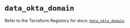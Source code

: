 # `data_okta_domain`

Refer to the Terraform Registory for docs: [`data_okta_domain`](https://registry.terraform.io/providers/okta/okta/3.46.0/docs/data-sources/domain).

